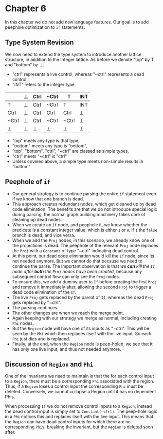 # Chapter 6

In this chapter we do not add new language features. Our goal is to add peephole optimization to `if` statements.

## Type System Revision

We now need to extend the type system to introduce another lattice structure, in addition to the Integer lattice.
As before we denote  "top" by T and "bottom" by ⊥.

* "ctrl" represents a live control, whereas "~ctrl" represents a dead control.
* "INT" refers to the integer type.

|       | ⊥ | Ctrl | ~Ctrl | T     | INT |
|-------|---|------|-------|-------|-----|
| T     | ⊥ | Ctrl | ~Ctrl | T     | INT |
| Ctrl  | ⊥ | Ctrl | Ctrl  | Ctrl  | ⊥   |
| ~Ctrl | ⊥ | Ctrl | ~Ctrl | ~Ctrl | ⊥   |
| ⊥     | ⊥ | ⊥    | ⊥     | ⊥     | ⊥   |

* "top" meets any type is that type,
* "bottom" meets any type is "bottom",
* "top", "bottom", "ctrl", "~ctrl" are classed as simple types,
* "ctrl" meets "~ctrl" is "ctrl"
* Unless covered above, a simple type meets non-simple results in "bottom"

## Peephole of `if` 

* Our general strategy is to continue parsing the entire `if` statement even if we know that one branch is dead.
* This approach creates redundant nodes, which get cleaned up by dead code elimination. The benefits are that we do not introduce
  special logic during parsing, the normal graph building machinery takes care of cleaning up dead nodes.
* When we create an `If` node, and peephole it, we know whether the predicate is a constant integer value, which is either
  `1` or `0`. If `1` the `false` branch is dead, and vice versa.
* When we add the `Proj` nodes, in this scenario, we already know one of the projections is dead. The peephole of the
  relevant `Proj` node replaces the `Proj` with a `Constant` of type "~ctrl" indicating dead control.
* At this point, our dead code elimination would kill the `If` node, since its not needed anymore. But we cannot do that because
  we need to continue the parse. The important observation is that *we __can__ kill the `If` node after __both__ the `Proj` nodes
  have been created*, because any subsequent control flow can only see the `Proj` nodes. 
* To ensure this, we add a dummy user to `If` before creating the first `Proj` and remove it immediately after, allowing the 
  second `Proj` to trigger a dead code elimination of the `If`.
* The live `Proj` gets replaced by the parent of `If`, whereas the dead `Proj` gets replaced by "~ctrl".
* The parsing continues.
* The other changes are when we reach the merge point. 
* Again keeping with our strategy we merge as normal, including creating `Phi` nodes.
* But the `Region` node will have one of its inputs as "~ctrl". This will be seen by the `Phi` which then replaces itself
  with the live input. So each `Phi` just dies and is replaced.
* Finally, at the end, when the `Region` node is peep-holed, we see that it has only one live input, and thus not needed anymore.

## Discussion of `Region` and `Phi`

One of the invariants we need to maintain is that the for each control input to a `Region`, there must be a corresponding
`Phi` associated with the region. Thus, if a `Region` loses a control input the corresponding `Phi` must be deleted. Conversely,
we cannot collapse a Region until it has no dependent Phis.

When processing `If` we do not remove control inputs to a `Region`, instead the dead control input is simply set to `Constant(~ctrl)`.
The peep-hole logic in a `Phi` notices this and replaces itself with the live input. This means that the `Region` can have dead control
inputs for which there are no corresponding `Phi`s, breaking the invariant, but the `Region` is deleted soon after.

